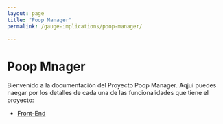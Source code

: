 ```yaml
---
layout: page
title: "Poop Manager"
permalink: /gauge-implications/poop-manager/

---
```

  
# Poop Mnager
Bienvenido a la documentación del Proyecto Poop Manager. Aqjuí puedes naegar por los detalles de cada una de las funcionalidades que tiene el proyecto:

- [Front-End](/gauge-implications/poop-manager/front/)
